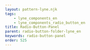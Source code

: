 ```yaml
---
layout: pattern-lyne.njk
tags: 
    - lyne_components_en
    - lyne_components_radio_button_en
title: Radio-Button-Panel
parent: radio-button-folder-lyne_en
keywords: radio-button-panel
order: 525
---
```

